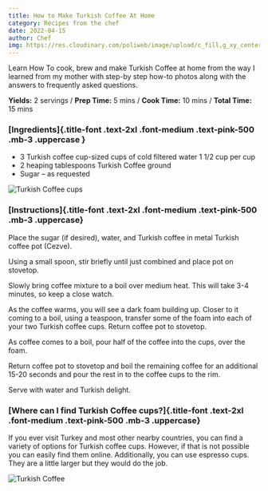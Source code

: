 ```yaml
---
title: How to Make Turkish Coffee At Home
category: Recipes from the chef
date: 2022-04-15
author: Chef
img: https://res.cloudinary.com/poliweb/image/upload/c_fill,g_xy_center,h_384,w_1740,y_380/v1663573066/CHEF%20BREAKFAST/Coffee/photo-1556667356-3452717120a0_hlapyo.webp
---
```



Learn How To cook, brew and make Turkish Coffee at home from the way I learned from my mother with step-by step how-to photos along with the answers to frequently asked questions.

<!-- more -->

**Yields:** 2 servings / **Prep Time:** 5 mins / **Cook Time:** 10 mins / **Total Time:** 15 mins

### [Ingredients]{.title-font .text-2xl .font-medium .text-pink-500 .mb-3 .uppercase }

- 3 Turkish coffee cup-sized cups of cold filtered water 1 1/2 cup per cup
- 2 heaping tablespoons Turkish Coffee ground
- Sugar – as requested

![Turkish Coffee cups](https://res.cloudinary.com/poliweb/image/upload/c_fill,g_center,w_1000/v1663577268/CHEF%20BREAKFAST/Coffee/photo-1621112904899-d14ce062bea8_kjhlzt.webp)

### [Instructions]{.title-font .text-2xl .font-medium .text-pink-500 .mb-3 .uppercase}

Place the sugar (if desired), water, and Turkish coffee in metal Turkish coffee pot (Cezve).

Using a small spoon, stir briefly until just combined and place pot on stovetop.

Slowly bring coffee mixture to a boil over medium heat. This will take 3-4 minutes, so keep a close watch.

As the coffee warms, you will see a dark foam building up. Closer to it coming to a boil, using a teaspoon, transfer some of the foam into each of your two Turkish coffee cups. Return coffee pot to stovetop.

As coffee comes to a boil, pour half of the coffee into the cups, over the foam.

Return coffee pot to stovetop and boil the remaining coffee for an additional 15-20 seconds and pour the rest in to the coffee cups to the rim.

Serve with water and Turkish delight.

### [Where can I find Turkish Coffee cups?]{.title-font .text-2xl .font-medium .text-pink-500 .mb-3 .uppercase}

If you ever visit Turkey and most other nearby countries, you can find a variety of options for Turkish coffee cups. However, if that is not possible you can easily find them online. Additionally, you can use espresso cups. They are a little larger but they would do the job.

![Turkish Coffee](https://res.cloudinary.com/poliweb/image/upload/g_center/v1663573066/CHEF%20BREAKFAST/Coffee/photo-1556667356-3452717120a0_hlapyo.webp)
